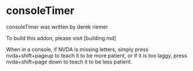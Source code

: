 # consoleTimer #

consoleTimer was written by derek riemer

To build this addon, please visit [building.md]

When in a console, if NVDA is missing letters, simply press nvda+shift+pageup to teach it to be more patient, or if it is too laggy, press nvda+shift+page down to teach it to be less patient.